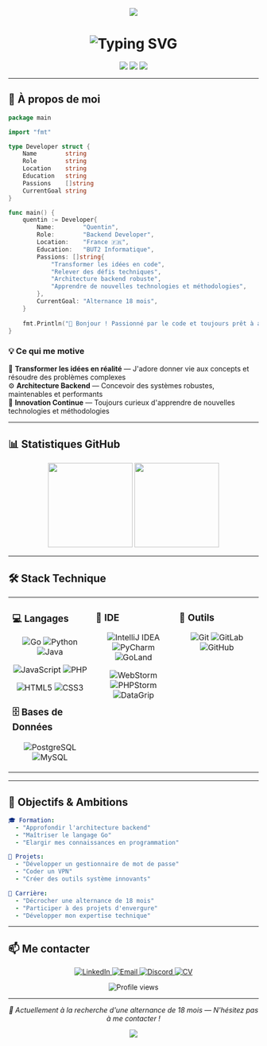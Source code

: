 <!-- Bannière animée -->
<p align="center">
  <img src="https://capsule-render.vercel.app/api?type=waving&color=0:667eea,100:764ba2&height=200&section=header&text=Quentin%20Baillet&fontSize=50&fontColor=ffffff&fontAlignY=35&desc=Développeur%20Backend%20%7C%20En%20recherche%20d'alternance&descSize=20&descAlignY=55"/>
</p>


<h1 align="center">
  <img src="https://readme-typing-svg.herokuapp.com?font=Fira+Code&weight=600&size=28&duration=3000&pause=1000&color=667EEA&center=true&vCenter=true&width=600&lines=Passionné+par+le+développement;Développeur+Backend;Étudiant+BUT2+Informatique;Recherche+d'une+alternance+18+mois" alt="Typing SVG" />
</h1>

<p align="center">
  <img src="https://img.shields.io/badge/Backend-Developer-667eea?style=for-the-badge&logo=go&logoColor=white"/>
  <img src="https://img.shields.io/badge/Open%20To-Alternance%2018%20mois-764ba2?style=for-the-badge&logo=handshake&logoColor=white"/>
  <img src="https://img.shields.io/badge/Focus-Backend-f093fb?style=for-the-badge&logo=serverfault&logoColor=white"/>
</p>

---

## 🎯 À propos de moi

```go
package main

import "fmt"

type Developer struct {
    Name        string
    Role        string
    Location    string
    Education   string
    Passions    []string
    CurrentGoal string
}

func main() {
    quentin := Developer{
        Name:        "Quentin",
        Role:        "Backend Developer",
        Location:    "France 🇫🇷",
        Education:   "BUT2 Informatique",
        Passions: []string{
            "Transformer les idées en code",
            "Relever des défis techniques",
            "Architecture backend robuste",
            "Apprendre de nouvelles technologies et méthodologies",
        },
        CurrentGoal: "Alternance 18 mois",
    }
    
    fmt.Println("👋 Bonjour ! Passionné par le code et toujours prêt à apprendre.")
}
```

### 💡 Ce qui me motive

🔨 **Transformer les idées en réalité** — J'adore donner vie aux concepts et résoudre des problèmes complexes  
⚙️ **Architecture Backend** — Concevoir des systèmes robustes, maintenables et performants  
🚀 **Innovation Continue** — Toujours curieux d'apprendre de nouvelles technologies et méthodologies

---

## 📊 Statistiques GitHub

<p align="center">
  <img src="https://github-readme-stats.vercel.app/api?username=Nayyhem&show_icons=true&bg_color=0d1117&text_color=c9d1d9&icon_color=667eea&title_color=764ba2&border_color=30363d&hide_border=false&include_all_commits=true&count_private=true" height="170"/>
  <img src="https://github-readme-stats.vercel.app/api/top-langs/?username=Nayyhem&layout=compact&bg_color=0d1117&text_color=c9d1d9&icon_color=667eea&title_color=764ba2&border_color=30363d&hide_border=false&langs_count=8" height="170"/>
</p>

---

## 🛠️ Stack Technique

<table width="100%">
<tr>
<td width="33%" valign="top">

### 💻 Langages

<p align="center">
  <img src="https://img.shields.io/badge/Go-00ADD8?style=for-the-badge&logo=go&logoColor=white" alt="Go"/>
  <img src="https://img.shields.io/badge/Python-3776AB?style=for-the-badge&logo=python&logoColor=white" alt="Python"/>
  <img src="https://img.shields.io/badge/Java-ED8B00?style=for-the-badge&logo=openjdk&logoColor=white" alt="Java"/>
</p>

<p align="center">
  <img src="https://img.shields.io/badge/JavaScript-F7DF1E?style=for-the-badge&logo=JavaScript&logoColor=black" alt="JavaScript"/>
  <img src="https://img.shields.io/badge/PHP-777BB4?style=for-the-badge&logo=php&logoColor=white" alt="PHP"/>
</p>

<p align="center">
  <img src="https://img.shields.io/badge/HTML5-E34F26?style=for-the-badge&logo=html5&logoColor=white" alt="HTML5"/>
  <img src="https://img.shields.io/badge/CSS3-1572B6?style=for-the-badge&logo=css3&logoColor=white" alt="CSS3"/>
</p>

### 🗄️ Bases de Données

<p align="center">
  <img src="https://img.shields.io/badge/PostgreSQL-316192?style=for-the-badge&logo=postgresql&logoColor=white" alt="PostgreSQL"/>
  <img src="https://img.shields.io/badge/MySQL-4479A1?style=for-the-badge&logo=mysql&logoColor=white" alt="MySQL"/>
</p>

</td>
<td width="33%" valign="top">

### 💼 IDE

<p align="center">
  <img src="https://img.shields.io/badge/IntelliJ_IDEA-000000.svg?style=for-the-badge&logo=intellij-idea&logoColor=white" alt="IntelliJ IDEA"/>
  <img src="https://img.shields.io/badge/PyCharm-000000.svg?style=for-the-badge&logo=pycharm&logoColor=white" alt="PyCharm"/>
  <img src="https://img.shields.io/badge/GoLand-000000.svg?style=for-the-badge&logo=goland&logoColor=white" alt="GoLand"/>
</p>

<p align="center">
  <img src="https://img.shields.io/badge/WebStorm-000000?style=for-the-badge&logo=webstorm&logoColor=white" alt="WebStorm"/>
  <img src="https://img.shields.io/badge/PHPStorm-000000?style=for-the-badge&logo=phpstorm&logoColor=white" alt="PHPStorm"/>
  <img src="https://img.shields.io/badge/DataGrip-000000?style=for-the-badge&logo=datagrip&logoColor=white" alt="DataGrip"/>
</p>

</td>
<td width="33%" valign="top">

### 🔧 Outils

<p align="center">
  <img src="https://img.shields.io/badge/Git-F05032?style=for-the-badge&logo=git&logoColor=white" alt="Git"/>
  <img src="https://img.shields.io/badge/GitLab-330F63?style=for-the-badge&logo=gitlab&logoColor=white" alt="GitLab"/>
  <img src="https://img.shields.io/badge/GitHub-181717?style=for-the-badge&logo=github&logoColor=white" alt="GitHub"/>
</p>

</td>
</tr>
</table>

---

## 🎯 Objectifs & Ambitions

```yaml
🎓 Formation:
  - "Approfondir l'architecture backend"
  - "Maîtriser le langage Go"
  - "Elargir mes connaissances en programmation"

🚀 Projets:
  - "Développer un gestionnaire de mot de passe"
  - "Coder un VPN"
  - "Créer des outils système innovants"

💼 Carrière:
  - "Décrocher une alternance de 18 mois"
  - "Participer à des projets d'envergure"
  - "Développer mon expertise technique"
```

---

## 📫 Me contacter

<p align="center">
  <a href="https://www.linkedin.com/in/quentin-baillet/">
    <img src="https://img.shields.io/badge/LinkedIn-0077B5?style=for-the-badge&logo=linkedin&logoColor=white" alt="LinkedIn"/>
  </a>
  <a href="mailto:bquentin62@orange.fr">
    <img src="https://img.shields.io/badge/Email-D14836?style=for-the-badge&logo=gmail&logoColor=white" alt="Email"/>
  </a>
  <a href="https://discord.com/users/_nayyhem_">
    <img src="https://img.shields.io/badge/Discord-5865F2?style=for-the-badge&logo=discord&logoColor=white" alt="Discord"/>
  </a>
  <a href="https://github.com/Nayyhem/Nayyhem/blob/main/assets/CV-Quentin-Baillet.pdf">
    <img src="https://img.shields.io/badge/CV-Télécharger-667eea?style=for-the-badge&logo=adobeacrobatreader&logoColor=white" alt="CV"/>
  </a>
</p>

<p align="center">
  <img src="https://komarev.com/ghpvc/?username=Nayyhem&color=667eea&style=for-the-badge&label=Visiteurs" alt="Profile views"/>
</p>

---

<p align="center">
  <i>💼 Actuellement à la recherche d'une alternance de 18 mois — N'hésitez pas à me contacter !</i>
</p>

<p align="center">
  <img src="https://capsule-render.vercel.app/api?type=waving&color=0:764ba2,100:667eea&height=120&section=footer"/>
</p>
